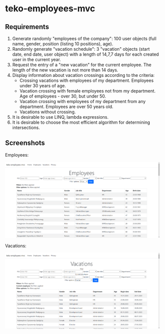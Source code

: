 # teko-employees-mvc

## Requirements  

1. Generate randomly "employees of the company": 100 user objects (full name, gender, position (listing 10 positions), age).
2. Randomly generate "vacation schedule": 3 "vacation" objects (start date, end date, user object) with a length of 14,7,7 days for each created user in the current year.
3. Request the entry of a "new vacation" for the current employee. The length of the new vacation is not more than 14 days.
4. Display information about vacation crossings according to the criteria:
    - Crossing vacations with employees of my department. Employees under 30 years of age.
    - Vacation crossing with female employees not from my department. Age of employees - over 30, but under 50.
    - Vacation crossing with employees of my department from any department. Employees are over 50 years old.
    - Vacations without crossing.
5. It is desirable to use LINQ, lambda expressions.
6. It is desirable to choose the most efficient algorithm for determining intersections.

## Screenshots 

Employees: 

![employees_nofilter](docs/img/employees_nofilter.png)

Vacations: 

![vacations_nofilter](docs/img/vacations_nofilter.png)
